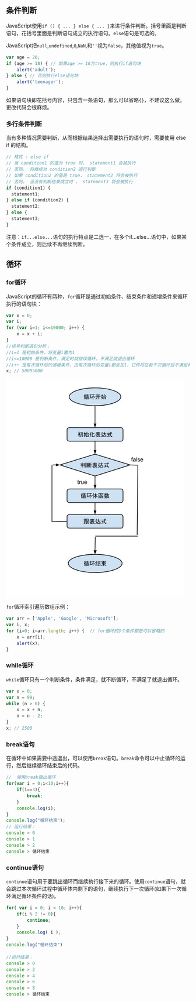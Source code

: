## 条件判断

JavaScript使用`if () { ... } else { ... }`来进行条件判断。括号里面是判断语句，花括号里面是判断语句成立的执行语句。`else`语句是可选的。

JavaScript把`null`,`undefined`,`0`,`NaN`,和`''`视为`false`，其他值视为`true`。

```JavaScript
var age = 20;
if (age >= 18) { // 如果age >= 18为true，则执行if语句块
    alert('adult');
} else { // 否则执行else语句块
    alert('teenager');
}
```
如果语句块即花括号内容，只包含一条语句，那么可以省略`{}`，不建议这么做。更改代码会很麻烦。


### 多行条件判断

当有多种情况需要判断，从而根据结果选择出需要执行的语句时，需要使用 else if 的结构。

```JavaScript
// 格式 : else if 
// 当 condition1 的值为 true 时， statement1 会被执行
// 否则， 将继续对 condition2 进行判断 
// 如果 condition2 的值是 true， statement2 将会被执行
// 否则， 当没有判断结果成立时 ， statement3 将会被执行
if (condition1) {
  statement1;
} else if (condition2) {
  statement2;
} else {
  statement3;
}
```

注意：`if...else...`语句的执行特点是二选一，在多个if...else...语句中，如果某个条件成立，则后续不再继续判断。




## 循环

### for循环

JavaScript的循环有两种，`for`循环是通过初始条件、结束条件和递增条件来循环执行的语句块：
```JavaScript
var x = 0;
var i;
for (var i=1; i<=10000; i++) { 
    x = x + i;
}
//括号判断语句分析：
//i=1 是初始条件，将变量i置为1
//i<=10000 是判断条件，满足时就继续循环，不满足就退出循环
//i++ 是每次循环后的递增条件，由每次循环后变量i都会加1，它终将在若干次循环后不满足判断条件i<=10000而退出循环。
x; // 50005000
```
<img src="https://github.com/Blackyukun/javascriptNote/blob/master/assert/imgs/xunhuan.jpg">

`for`循环索引遍历数组示例：
```JavaScript
var arr = ['Apple', 'Google', 'Microsoft'];
var i, x;
for (i=0; i<arr.length; i++) {  // for循环的3个条件都是可以省略的
    x = arr[i];
    alert(x);
}
```

### while循环

`while`循环只有一个判断条件，条件满足，就不断循环，不满足了就退出循环。

```JavaScript
var x = 0;
var n = 99;
while (n > 0) {
    x = x + n;
    n = n - 2;
}
x; // 2500
```

### break语句

在循环中如果需要中途退出，可以使用`break`语句。`break`命令可以中止循环的运行，然后继续循环结束后的代码。
```JavaScript
//  使用break跳出循环
for(var i = 0;i<10;i++){
    if(i==3){
        break;
    }
    console.log(i);
}
console.log("循环结束");
// 运行结果：
console > 0
console > 1
console > 2
console > 循环结束
```

### continue语句

`continue`语句用于要跳出循环而继续执行接下来的循环。使用`continue`语句，就会跳过本次循环过程中循环体内剩下的语句，继续执行下一次循环(如果下一次循环满足循环条件的话)。

```JavaScript
for( var i = 0; i < 10; i++){
    if(i % 2 != 0){
        continue;
    }
    console.log( i );
}
console.log("循环结束")

//运行结果：
console > 0
console > 2
console > 4
console > 6
console > 8
console > 循环结束
```

